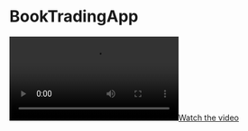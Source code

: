 # BookTradingApp

[![Watch the video](https://raw.githubusercontent.com/Juribu/ReadLay/main/appdevhackchallengevideo480.mov)](https://raw.githubusercontent.com/Juribu/main/Thumbnail)
